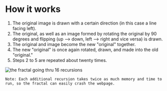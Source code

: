 How it works
=

1. The original image is drawn with a certain direction (in this case a line facing left).
2. The original, as well as an image formed by rotating the original by 90 degrees and flipping (up --> down, left --> right and vice versa) is drawn.
3. The original and image become the new "original" together.
4. The new "original" is once again rotated, drawn, and made into the old "original."
5. Steps 2 to 5 are repeated about twenty times.

![the fractal going thru 16 recursions](http://i.imgur.com/GAgpdaJ.gif)

``` 
Note: Each additional recursion takes twice as much memory and time to run, so the fractal can easily crash the webpage.
```
